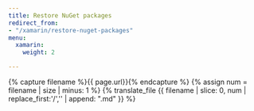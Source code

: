 ```yaml
---
title: Restore NuGet packages
redirect_from:
- "/xamarin/restore-nuget-packages"
menu:
  xamarin:
    weight: 2

---
```

{% capture filename %}{{ page.url}}{% endcapture %}
{% assign num = filename | size | minus: 1 %}
{% translate_file {{ filename | slice: 0, num | replace_first:'/','' | append: ".md" }} %}
